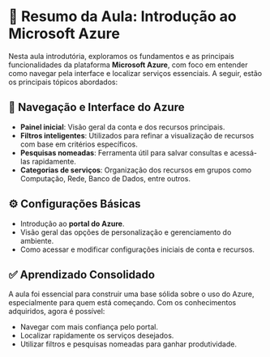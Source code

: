 

# 📘 Resumo da Aula: Introdução ao Microsoft Azure

Nesta aula introdutória, exploramos os fundamentos e as principais funcionalidades da plataforma **Microsoft Azure**, com foco em entender como navegar pela interface e localizar serviços essenciais. A seguir, estão os principais tópicos abordados:

## 🧭 Navegação e Interface do Azure
- **Painel inicial**: Visão geral da conta e dos recursos principais.
- **Filtros inteligentes**: Utilizados para refinar a visualização de recursos com base em critérios específicos.
- **Pesquisas nomeadas**: Ferramenta útil para salvar consultas e acessá-las rapidamente.
- **Categorias de serviços**: Organização dos recursos em grupos como Computação, Rede, Banco de Dados, entre outros.

## ⚙️ Configurações Básicas
- Introdução ao **portal do Azure**.
- Visão geral das opções de personalização e gerenciamento do ambiente.
- Como acessar e modificar configurações iniciais de conta e recursos.

## ✅ Aprendizado Consolidado
A aula foi essencial para construir uma base sólida sobre o uso do Azure, especialmente para quem está começando. Com os conhecimentos adquiridos, agora é possível:
- Navegar com mais confiança pelo portal.
- Localizar rapidamente os serviços desejados.
- Utilizar filtros e pesquisas nomeadas para ganhar produtividade.
